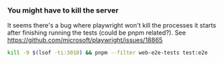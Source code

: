 ### You might have to kill the server

It seems there's a bug where playwright won't kill the processes it starts after finishing running the tests (could be pnpm related?).
See https://github.com/microsoft/playwright/issues/18865

```sh
kill -9 $(lsof -ti:3010) && pnpm --filter web-e2e-tests test:e2e
```
